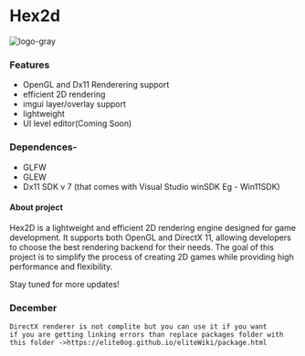 
# Hex2d
![logo-gray]( https://elite0og.github.io/eliteWiki/logo4.png)


### Features
- OpenGL and Dx11 Renderering support
- efficient 2D rendering
- imgui layer/overlay support
- lightweight
- UI level editor(Coming Soon)
### Dependences-
- GLFW
- GLEW
- Dx11 SDK v 7 (that comes with Visual Studio winSDK Eg - Win11SDK)
#### About project
Hex2D is a lightweight and efficient 2D rendering engine designed for game development. It supports both OpenGL and DirectX 11, allowing developers to choose the best rendering backend for their needs. The goal of this project is to simplify the process of creating 2D games while providing high performance and flexibility.

Stay tuned for more updates!
### December 
	DirectX renderer is not complite but you can use it if you want 
 	if you are getting linking errors than replace packages folder with this folder ->https://elite0og.github.io/eliteWiki/package.html
